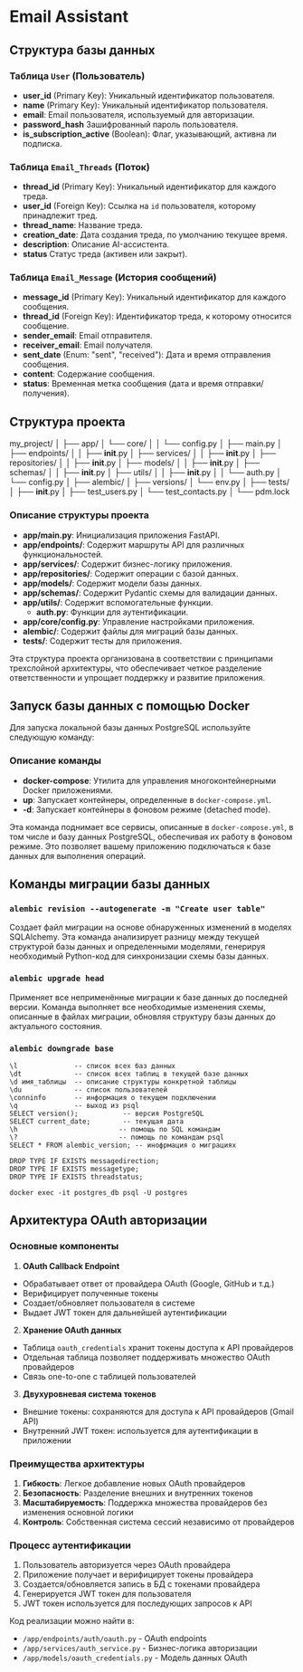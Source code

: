 # Email Assistant

## Структура базы данных

### Таблица `User` (Пользователь)
- **user_id** (Primary Key): Уникальный идентификатор пользователя.
- **name** (Primary Key): Уникальный идентификатор пользователя.
- **email**: Email пользователя, используемый для авторизации.
- **password_hash** Зашифрованный пароль пользователя.
- **is_subscription_active** (Boolean): Флаг, указывающий, активна ли подписка.

### Таблица `Email_Threads` (Поток)
- **thread_id** (Primary Key): Уникальный идентификатор для каждого треда.
- **user_id** (Foreign Key): Ссылка на `id` пользователя, которому принадлежит тред.
- **thread_name**: Название треда.
- **creation_date**: Дата создания треда, по умолчанию текущее время.
- **description**: Описание AI-ассистента.
- **status** Статус треда (активен или закрыт).

### Таблица `Email_Message` (История сообщений)
- **message_id** (Primary Key): Уникальный идентификатор для каждого сообщения.
- **thread_id** (Foreign Key): Идентификатор треда, к которому относится сообщение.
- **sender_email**: Email отправителя.
- **receiver_email**: Email получателя.
- **sent_date** (Enum: "sent", "received"): Дата и время отправления сообщения.
- **content**: Содержание сообщения.
- **status**: Временная метка сообщения (дата и время отправки/получения).

## Структура проекта
<!-- ``` -->
my_project/
│
├── app/
│   └── core/
│   │   └── config.py
│   ├── main.py
│   ├── endpoints/
│   │   ├── __init__.py
│   ├── services/
│   │   ├── __init__.py
│   ├── repositories/
│   │   ├── __init__.py
│   ├── models/
│   │   ├── __init__.py
│   ├── schemas/
│   │   ├── __init__.py
│   ├── utils/
│   │   ├── __init__.py
│   │   └── auth.py
│   └── config.py
│
├── alembic/
│   ├── versions/
│   └── env.py
│
├── tests/
│   ├── __init__.py
│   ├── test_users.py
│   └── test_contacts.py
│
└── pdm.lock
<!-- ``` -->


### Описание структуры проекта

- **app/main.py**: Инициализация приложения FastAPI.
- **app/endpoints/**: Содержит маршруты API для различных функциональностей.
- **app/services/**: Содержит бизнес-логику приложения.
- **app/repositories/**: Содержит операции с базой данных.
- **app/models/**: Содержит модели базы данных.
- **app/schemas/**: Содержит Pydantic схемы для валидации данных.
- **app/utils/**: Содержит вспомогательные функции.
  - **auth.py**: Функции для аутентификации.
- **app/core/config.py**: Управление настройками приложения.
- **alembic/**: Содержит файлы для миграций базы данных.
- **tests/**: Содержит тесты для приложения.

Эта структура проекта организована в соответствии с принципами трехслойной архитектуры, что обеспечивает четкое разделение ответственности и упрощает поддержку и развитие приложения.

## Запуск базы данных с помощью Docker

Для запуска локальной базы данных PostgreSQL используйте следующую команду:

### Описание команды

- **docker-compose**: Утилита для управления многоконтейнерными Docker приложениями.
- **up**: Запускает контейнеры, определенные в `docker-compose.yml`.
- **-d**: Запускает контейнеры в фоновом режиме (detached mode).

Эта команда поднимает все сервисы, описанные в `docker-compose.yml`, в том числе и базу данных PostgreSQL, обеспечивая их работу в фоновом режиме. Это позволяет вашему приложению подключаться к базе данных для выполнения операций.

## Команды миграции базы данных

### `alembic revision --autogenerate -m "Create user table"`
Создает файл миграции на основе обнаруженных изменений в моделях SQLAlchemy. Эта команда анализирует разницу между текущей структурой базы данных и определенными моделями, генерируя необходимый Python-код для синхронизации схемы базы данных.

### `alembic upgrade head`
Применяет все неприменённые миграции к базе данных до последней версии. Команда выполняет все необходимые изменения схемы, описанные в файлах миграции, обновляя структуру базы данных до актуального состояния.

### `alembic downgrade base`

```
\l              -- список всех баз данных
\dt             -- список всех таблиц в текущей базе данных
\d имя_таблицы  -- описание структуры конкретной таблицы
\du             -- список пользователей
\conninfo       -- информация о текущем подключении
\q              -- выход из psql
SELECT version();           -- версия PostgreSQL
SELECT current_date;        -- текущая дата
\h                         -- помощь по SQL командам
\?                         -- помощь по командам psql
SELECT * FROM alembic_version; -- инофрмация о миграциях

DROP TYPE IF EXISTS messagedirection;
DROP TYPE IF EXISTS messagetype;
DROP TYPE IF EXISTS threadstatus;
```

```shell
docker exec -it postgres_db psql -U postgres
```

## Архитектура OAuth авторизации

### Основные компоненты

1. **OAuth Callback Endpoint**
- Обрабатывает ответ от провайдера OAuth (Google, GitHub и т.д.)
- Верифицирует полученные токены
- Создает/обновляет пользователя в системе
- Выдает JWT токен для дальнейшей аутентификации

2. **Хранение OAuth данных**
- Таблица `oauth_credentials` хранит токены доступа к API провайдеров
- Отдельная таблица позволяет поддерживать множество OAuth провайдеров
- Связь one-to-one с таблицей пользователей

3. **Двухуровневая система токенов**
- Внешние токены: сохраняются для доступа к API провайдеров (Gmail API)
- Внутренний JWT токен: используется для аутентификации в приложении

### Преимущества архитектуры

1. **Гибкость**: Легкое добавление новых OAuth провайдеров
2. **Безопасность**: Разделение внешних и внутренних токенов
3. **Масштабируемость**: Поддержка множества провайдеров без изменения основной логики
4. **Контроль**: Собственная система сессий независимо от провайдеров

### Процесс аутентификации

1. Пользователь авторизуется через OAuth провайдера
2. Приложение получает и верифицирует токены провайдера
3. Создается/обновляется запись в БД с токенами провайдера
4. Генерируется JWT токен для пользователя
5. JWT токен используется для последующих запросов к API

Код реализации можно найти в:
- `/app/endpoints/auth/oauth.py` - OAuth endpoints
- `/app/services/auth_service.py` - Бизнес-логика авторизации
- `/app/models/oauth_credentials.py` - Модель данных OAuth